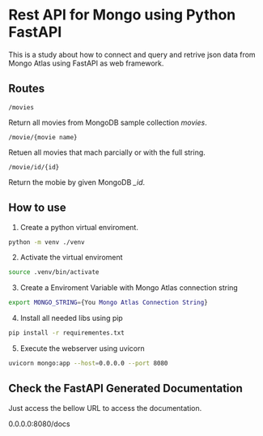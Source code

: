 # Rest API for Mongo using Python FastAPI

This is a study about how to connect and query and retrive json data from Mongo Atlas using FastAPI as web framework.

## Routes

```/movies```

Return all movies from MongoDB sample collection *movies*.

```/movie/{movie name}```

Retuen all movies that mach parcially or with the full string.


```/movie/id/{id}```

Return the mobie by given MongoDB *_id*.

## How to use

1. Create a python virtual enviroment.

```bash
python -m venv ./venv
```

2. Activate the virtual enviroment

```bash
source .venv/bin/activate
```

3. Create a Enviroment Variable with Mongo Atlas connection string

``` bash
export MONGO_STRING={You Mongo Atlas Connection String} 
```

4. Install all needed libs using pip

```bash
pip install -r requirementes.txt 
```

5. Execute the webserver using uvicorn

```bash
uvicorn mongo:app --host=0.0.0.0 --port 8080 
```

## Check the FastAPI Generated Documentation

Just access the bellow URL to access the documentation.

0.0.0.0:8080/docs